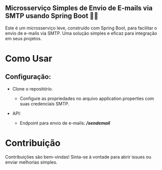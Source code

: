 <h2>Microsserviço Simples de Envio de E-mails via SMTP usando Spring Boot 📧🚀</h2>

Este é um microsserviço leve, construído com Spring Boot, para facilitar o envio de e-mails via SMTP. Uma solução simples e eficaz para integração em seus projetos.

<h1>Como Usar</h1>
<h2>Configuração:</h2>

- Clone o repositório.
  - Configure as propriedades no arquivo application.properties com suas credenciais SMTP.

- API:

  - Endpoint para envio de e-mails: ***/sendemail***

<h1>Contribuição</h1>
  
Contribuições são bem-vindas! Sinta-se à vontade para abrir issues ou enviar melhorias simples.
